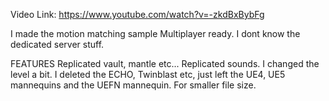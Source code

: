 Video Link:
https://www.youtube.com/watch?v=-zkdBxBybFg

I made the motion matching sample Multiplayer ready. I dont know the dedicated server stuff.

FEATURES
Replicated vault, mantle etc... Replicated sounds. I changed the level a bit. I deleted the ECHO, Twinblast etc, just left the UE4, UE5 mannequins and the UEFN mannequin. For smaller file size.
